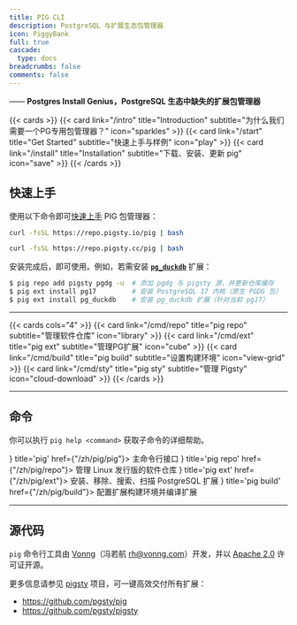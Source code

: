 ```yaml
---
title: PIG CLI
description: PostgreSQL 与扩展生态包管理器
icon: PiggyBank
full: true
cascade:
  type: docs
breadcrumbs: false
comments: false
---
```


—— **Postgres Install Genius，PostgreSQL 生态中缺失的扩展包管理器**

{{< cards >}}
{{< card link="/intro"   title="Introduction" subtitle="为什么我们需要一个PG专用包管理器？" icon="sparkles" >}}
{{< card link="/start"   title="Get Started"  subtitle="快速上手与样例"  icon="play" >}}
{{< card link="/install" title="Installation" subtitle="下载、安装、更新 pig" icon="save" >}}
{{< /cards >}}

## 快速上手

使用以下命令即可[快速上手](/zh/pig/start) PIG 包管理器：

```bash tab="default"
curl -fsSL https://repo.pigsty.io/pig | bash
```
```bash tab="mirror"
curl -fsSL https://repo.pigsty.cc/pig | bash
```

安装完成后，即可使用。例如，若需安装 [**`pg_duckdb`**](/zh/e/pg_duckdb/) 扩展：

```bash
$ pig repo add pigsty pgdg -u  # 添加 pgdg 与 pigsty 源，并更新仓库缓存
$ pig ext install pg17         # 安装 PostgreSQL 17 内核（原生 PGDG 包）
$ pig ext install pg_duckdb    # 安装 pg_duckdb 扩展（针对当前 pg17）
```

--------

{{< cards cols="4"  >}}
{{< card link="/cmd/repo"  title="pig repo"  subtitle="管理软件仓库"  icon="library" >}}
{{< card link="/cmd/ext"   title="pig ext"   subtitle="管理PG扩展"   icon="cube" >}}
{{< card link="/cmd/build" title="pig build" subtitle="设置构建环境"  icon="view-grid" >}}
{{< card link="/cmd/sty"   title="pig sty"   subtitle="管理 Pigsty"  icon="cloud-download" >}}
{{< /cards >}}

--------

## 命令

你可以执行 `pig help <command>` 获取子命令的详细帮助。

<Cards>
    <Card icon={<Terminal className="text-slate-600"/>} title='pig' href={"/zh/pig/pig"}>
        主命令行接口
    </Card>
    <Card icon={<Package className="text-indigo-600"/>} title='pig repo' href={"/zh/pig/repo"}>
        管理 Linux 发行版的软件仓库
    </Card>
    <Card icon={<Puzzle className="text-emerald-600"/>} title='pig ext' href={"/zh/pig/ext"}>
        安装、移除、搜索、扫描 PostgreSQL 扩展
    </Card>
    <Card icon={<Hammer className="text-amber-600"/>} title='pig build' href={"/zh/pig/build"}>
        配置扩展构建环境并编译扩展
    </Card>
</Cards>

--------

## 源代码

`pig` 命令行工具由 [Vonng](https://vonng.com/en/)（冯若航 rh@vonng.com）开发，并以 [Apache 2.0](https://github.com/pgsty/pig/?tab=Apache-2.0-1-ov-file#readme) 许可证开源。

更多信息请参见 [pigsty](https://pgsty.com) 项目，可一键高效交付所有扩展：

- https://github.com/pgsty/pig
- https://github.com/pgsty/pigsty
